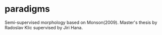 # paradigms
Semi-supervised morphology based on Monson(2009). Master's thesis by Radoslav Klic supervised by Jiri Hana.
